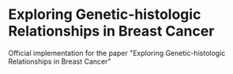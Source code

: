 # Exploring Genetic-histologic Relationships in Breast Cancer
Official implementation for the paper "Exploring Genetic-histologic Relationships in Breast Cancer"
